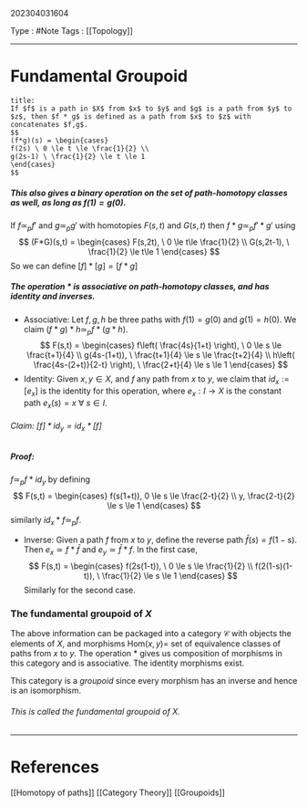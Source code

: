 202304031604

Type : #Note
Tags : [[Topology]]

---
# Fundamental Groupoid
```ad-note
title:
If $f$ is a path in $X$ from $x$ to $y$ and $g$ is a path from $y$ to $z$, then $f * g$ is defined as a path from $x$ to $z$ with concatenates $f,g$.
$$
(f*g)(s) = \begin{cases}
f(2s) \ 0 \le t \le \frac{1}{2} \\
g(2s-1) \ \frac{1}{2} \le t \le 1
\end{cases}
$$
```
##### This also gives a binary operation on the set of path-homotopy classes as well, as long as $f(1) = g(0)$.
If $f \simeq_{p} f'$ and $g \simeq_{p} g'$ with homotopies $F(s,t)$ and $G(s,t)$ then $f*g \simeq_{p} f'*g'$ using $$
(F*G)(s,t) = \begin{cases}
F(s,2t), \ 0 \le t\le \frac{1}{2}  \\
G(s,2t-1), \ \frac{1}{2} \le t\le 1
\end{cases}
$$
So we can define $[f] *[g] = [f*g]$

##### The operation $*$ is associative on path-homotopy classes, and has identity and inverses.
- Associative:
Let $f,g,h$ be three paths with $f(1) = g(0)$ and $g(1) = h(0)$. We claim $(f*g)*h \simeq_{p} f*(g*h)$.
$$
F(s,t) = \begin{cases}
f\left( \frac{4s}{1+t} \right), \ 0 \le s \le \frac{t+1}{4} \\
g(4s-(1+t)), \ \frac{t+1}{4} \le s \le \frac{t+2}{4} \\
h\left( \frac{4s-(2+t)}{2-t} \right), \ \frac{2+t}{4} \le s \le 1
\end{cases}
$$
- Identity:
Given $x,y \in X$, and $f$ any path from $x$ to $y$, we claim that $id_{x}:=[e_{x}]$ is the identity for this operation, where $e_{x} : I \to X$ is the constant path $e_{x}(s) = x \ \forall \ s \in I$.
###### Claim: $[f]*id_{y} = id_{x}*[f]$
##### Proof:
$f \simeq_{p} f*id_{y}$ by defining $$
F(s,t) = \begin{cases}
f(s(1+t)), 0 \le s \le \frac{2-t}{2} \\
y, \frac{2-t}{2} \le s \le 1
\end{cases}
$$
similarly $id_{x}*f \simeq_{p} f$.

- Inverse:
Given a path $f$ from $x$ to $y$, define the reverse path $\bar{f}(s) = f(1-s)$. Then $e_{x}\simeq f*\bar{f}$ and $e_{y}\simeq \bar{f}*f$.
In the first case, $$
F(s,t) = \begin{cases}
f(2s(1-t)), \ 0 \le s \le \frac{1}{2} \\
f(2(1-s)(1-t)), \ \frac{1}{2} \le s \le 1
\end{cases}
$$
Similarly for the second case.

### The fundamental groupoid of $X$
The above information can be packaged into a category $\mathcal{C}$ with objects the elements of $X$, and morphisms $\mathrm{Hom}(x,y) =$ set of equivalence classes of paths from $x$ to $y$. 
The operation $*$ gives us composition of morphisms in this category and is associative.
The identity morphisms exist.

This category is a _groupoid_ since every morphism has an inverse and hence is an isomorphism.

###### This is called the fundamental groupoid of $X$.


---
# References
[[Homotopy of paths]]
[[Category Theory]]
[[Groupoids]]
